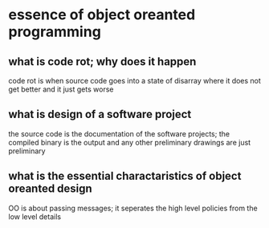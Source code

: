 # essence of object oreanted programming

## what is code rot; why does it happen

code rot is when source code goes into a state of disarray where it does not get better and it just gets worse

## what is design of a software project

the source code is the documentation of the software projects; the compiled binary is the output and any other preliminary drawings are just preliminary

## what is the essential charactaristics of object oreanted design

OO is about passing messages; it seperates the high level policies from the low level details
